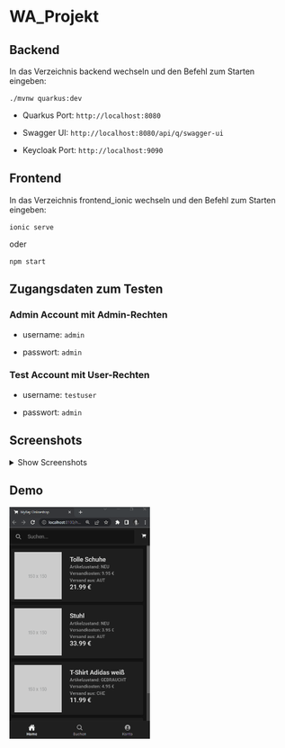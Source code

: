 # WA_Projekt

## Backend

In das Verzeichnis backend wechseln und den Befehl zum Starten eingeben:

```
./mvnw quarkus:dev
```

- Quarkus Port: ``` http://localhost:8080 ```
- Swagger UI: ``` http://localhost:8080/api/q/swagger-ui ```

- Keycloak Port: ``` http://localhost:9090 ```

## Frontend

In das Verzeichnis frontend_ionic wechseln und den Befehl zum Starten eingeben:

```
ionic serve
```

oder

```
npm start
```

## Zugangsdaten zum Testen

### Admin Account mit Admin-Rechten
- username:
`admin`

- passwort:
`admin`

### Test Account mit User-Rechten
- username:
`testuser`

- passwort:
`admin`

## Screenshots

<details>
<summary>Show Screenshots</summary>
<br>
<img src="screenshots/home.png" width="250px"/>
<img src="screenshots/home_suche.png" width="250px"/>
<img src="screenshots/suche.png" width="250px"/>
<img src="screenshots/artikel.png" width="250px"/>
<img src="screenshots/artikel_warenkorb_add.png" width="250px"/>
<img src="screenshots/warenkorb.png" width="250px"/>
<img src="screenshots/login.png" width="250px"/>
<img src="screenshots/bestellung.png" width="250px"/>
<img src="screenshots/bestellung_abgeschlossen.png" width="250px"/>
<img src="screenshots/dashboard.png" width="250px"/>
<img src="screenshots/artikel_anlegen.png" width="250px"/>
<img src="screenshots/artikel_update_delete.png" width="250px"/>
<img src="screenshots/confirm_deletion.png" width="250px"/>
</details>

## Demo
<img src="demo.gif" width="250px"/>